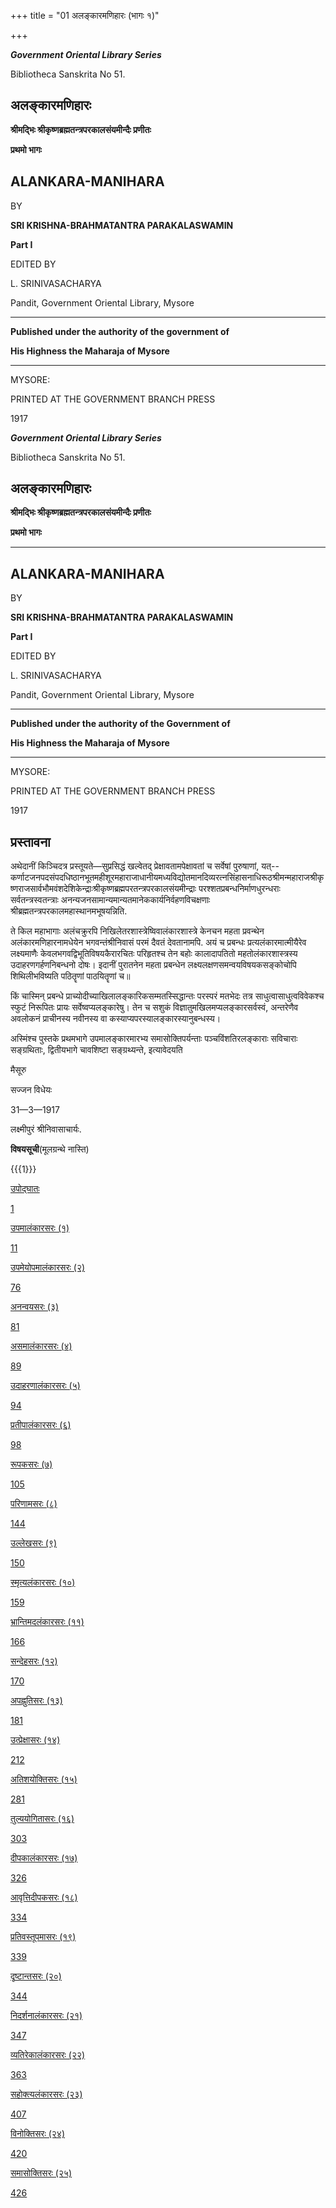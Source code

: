 +++
title = "01 अलङ्कारमणिहारः (भागः १)"

+++


***Government Oriental Library Series***

Bibliotheca Sanskrita No 51.

## 

## 

## 

## अलङ्कारमणिहारः

  

**श्रीमद्भिः श्रीकृष्णब्रह्मतन्त्रपरकालसंयमीन्दैः प्रणीतः**

**प्रथमो भागः**

  

  

## ALANKARA-MANIHARA

BY

**SRI KRISHNA-BRAHMATANTRA PARAKALASWAMIN**

**Part I**

  

EDITED BY

L. SRINIVASACHARYA

Pandit, Government Oriental Library, Mysore

  

------------------------------------------------------------------------

**Published under the authority of the government of**

**His Highness the Maharaja of Mysore**

------------------------------------------------------------------------

  

MYSORE:

PRINTED AT THE GOVERNMENT BRANCH PRESS

1917

***Government Oriental Library Series***

Bibliotheca Sanskrita No 51.

## 

## 

## 

## अलङ्कारमणिहारः

  

**श्रीमद्भिः श्रीकृष्णब्रह्मतन्त्रपरकालसंयमीन्दैः प्रणीतः**

**प्रथमो भागः**

------------------------------------------------------------------------

  

## ALANKARA-MANIHARA

BY

**SRI KRISHNA-BRAHMATANTRA PARAKALASWAMIN**

**Part I**

  

EDITED BY

L. SRINIVASACHARYA

Pandit, Government Oriental Library, Mysore

  

------------------------------------------------------------------------

**Published under the authority of the Government of**

**His Highness the Maharaja of Mysore**

------------------------------------------------------------------------

  

MYSORE:

PRINTED AT THE GOVERNMENT BRANCH PRESS

1917

## **प्रस्तावना**

अथेदानीं किञ्चिदत्र प्रस्तूयते—सुप्रसिद्धं खल्वेतद्
प्रेक्षावतामपेक्षावतां च सर्वेषां पुरुषाणां,
यत्--कर्णाटजनपदसंपदधिष्ठानभूतमहीशूरमहाराजाधानीयमध्यविद्योतमानदिव्यरत्नसिंहासनाधिरूठश्रीमन्महाराजश्रीकृष्णराजसार्वभौमवंशदेशिकेन्द्राःश्रीकृष्णब्रह्मपरतन्त्रपरकालसंयमीन्द्राः
परश्शतप्रबन्धनिर्माणधुरन्धराः सर्वतन्त्रस्वतन्त्राः
अनन्यजनसामान्यमान्यतमानेककार्यनिर्वहणविचक्षणाः
श्रीब्रह्मतन्त्रपरकालमहास्थानमभूषयन्निति.

ते किल महाभागाः अलंचक्रुरपि निखिलेतरशास्त्रेष्विवालंकारशास्त्रे केनचन
महता प्रवन्थेन अलंकारमणिहारनामधेयेन भगवन्तंश्रीनिवासं परमं दैवतं
देवतानामपि. अयं च प्रबन्धः प्रत्यलंकारमात्मीयैरेव लक्ष्यमाणैः
केवलभगवद्विभूतिविषयकैरारचितः परिहृतश्च तेन बहोः कालादापतितो
महतोलंकारशास्त्रस्य उदाहरणगर्हणनिबन्धनो दोषः। इदानीं पुरातनेन महता
प्रबन्धेन लक्ष्यलक्षणसमन्वयविषयकसङ्कोचोपि शिथिलीभविष्यति पठितॄणां
पाठयितॄणां च॥

किं चास्मिन् प्रबन्धे प्राच्योदीच्याखिलालङ्कारिकसम्मतस्सिद्धान्तः
परस्परं मतभेदः तत्र साधुत्वासाधुत्वविवेकश्च स्फुटं निरूपितः प्रायः
सर्वेष्वप्यलङ्कारेषु। तेन च सशुकं विज्ञातुमखिलमप्यलङ्कारसर्वस्वं,
अन्तरेणैव अवलोकनं प्राचीनस्य नवीनस्य वा
कस्याप्यपरस्यालङ्कारस्यानुबन्धस्य।

अस्मिंश्च पुस्तके प्रथमभागे उपमालङ्कारमारभ्य समासोक्तिपर्यन्ताः
पञ्चविंशतिरलङ्काराः सविचाराः सङ्ग्रथिताः, द्वितीयभागे चावशिष्टा
सङ्ग्रथ्यन्ते, इत्यावेदयति

मैसूरु

सज्जन विधेयः



31—3—1917

लक्ष्मीपुरं श्रीनिवासाचार्यः.



  

**विषयसूची**(मूलग्रन्थे नास्ति)

{{{1}}}

[उपोद्घातः](/wiki/%E0%A4%85%E0%A4%B2%E0%A4%99%E0%A5%8D%E0%A4%95%E0%A4%BE%E0%A4%B0%E0%A4%AE%E0%A4%A3%E0%A4%BF%E0%A4%B9%E0%A4%BE%E0%A4%B0%E0%A4%83_(%E0%A4%AD%E0%A4%BE%E0%A4%97%E0%A4%83_%E0%A5%A7)/%E0%A4%89%E0%A4%AA%E0%A5%8B%E0%A4%A6%E0%A5%8D%E0%A4%98%E0%A4%BE%E0%A4%A4%E0%A4%83 "अलङ्कारमणिहारः (भागः १)/उपोद्घातः")

[1](/wiki/%E0%A4%AA%E0%A5%83%E0%A4%B7%E0%A5%8D%E0%A4%A0%E0%A4%AE%E0%A5%8D:%E0%A4%85%E0%A4%B2%E0%A4%99%E0%A5%8D%E0%A4%95%E0%A4%BE%E0%A4%B0%E0%A4%AE%E0%A4%A3%E0%A4%BF%E0%A4%B9%E0%A4%BE%E0%A4%B0%E0%A4%83.pdf/%E0%A5%AD "पृष्ठम्:अलङ्कारमणिहारः.pdf/७")

[उपमालंकारसरः
(१)](/wiki/%E0%A4%85%E0%A4%B2%E0%A4%99%E0%A5%8D%E0%A4%95%E0%A4%BE%E0%A4%B0%E0%A4%AE%E0%A4%A3%E0%A4%BF%E0%A4%B9%E0%A4%BE%E0%A4%B0%E0%A4%83_(%E0%A4%AD%E0%A4%BE%E0%A4%97%E0%A4%83_%E0%A5%A7)/%E0%A4%89%E0%A4%AA%E0%A4%AE%E0%A4%BE%E0%A4%B2%E0%A4%82%E0%A4%95%E0%A4%BE%E0%A4%B0%E0%A4%B8%E0%A4%B0%E0%A4%83_(%E0%A5%A7) "अलङ्कारमणिहारः (भागः १)/उपमालंकारसरः (१)")

[11](/wiki/%E0%A4%AA%E0%A5%83%E0%A4%B7%E0%A5%8D%E0%A4%A0%E0%A4%AE%E0%A5%8D:%E0%A4%85%E0%A4%B2%E0%A4%99%E0%A5%8D%E0%A4%95%E0%A4%BE%E0%A4%B0%E0%A4%AE%E0%A4%A3%E0%A4%BF%E0%A4%B9%E0%A4%BE%E0%A4%B0%E0%A4%83.pdf/%E0%A5%A7%E0%A5%AD "पृष्ठम्:अलङ्कारमणिहारः.pdf/१७")

[उपमेयोपमालंकारसरः
(२)](/wiki/%E0%A4%85%E0%A4%B2%E0%A4%99%E0%A5%8D%E0%A4%95%E0%A4%BE%E0%A4%B0%E0%A4%AE%E0%A4%A3%E0%A4%BF%E0%A4%B9%E0%A4%BE%E0%A4%B0%E0%A4%83_(%E0%A4%AD%E0%A4%BE%E0%A4%97%E0%A4%83_%E0%A5%A7)/%E0%A4%89%E0%A4%AA%E0%A4%AE%E0%A5%87%E0%A4%AF%E0%A5%8B%E0%A4%AA%E0%A4%AE%E0%A4%BE%E0%A4%B2%E0%A4%82%E0%A4%95%E0%A4%BE%E0%A4%B0%E0%A4%B8%E0%A4%B0%E0%A4%83_(%E0%A5%A8) "अलङ्कारमणिहारः (भागः १)/उपमेयोपमालंकारसरः (२)")

[76](/wiki/%E0%A4%AA%E0%A5%83%E0%A4%B7%E0%A5%8D%E0%A4%A0%E0%A4%AE%E0%A5%8D:%E0%A4%85%E0%A4%B2%E0%A4%99%E0%A5%8D%E0%A4%95%E0%A4%BE%E0%A4%B0%E0%A4%AE%E0%A4%A3%E0%A4%BF%E0%A4%B9%E0%A4%BE%E0%A4%B0%E0%A4%83.pdf/%E0%A5%AE%E0%A5%A8 "पृष्ठम्:अलङ्कारमणिहारः.pdf/८२")

[अनन्वयसरः
(३)](/wiki/%E0%A4%85%E0%A4%B2%E0%A4%99%E0%A5%8D%E0%A4%95%E0%A4%BE%E0%A4%B0%E0%A4%AE%E0%A4%A3%E0%A4%BF%E0%A4%B9%E0%A4%BE%E0%A4%B0%E0%A4%83_(%E0%A4%AD%E0%A4%BE%E0%A4%97%E0%A4%83_%E0%A5%A7)/%E0%A4%85%E0%A4%A8%E0%A4%A8%E0%A5%8D%E0%A4%B5%E0%A4%AF%E0%A4%B8%E0%A4%B0%E0%A4%83_(%E0%A5%A9) "अलङ्कारमणिहारः (भागः १)/अनन्वयसरः (३)")

[81](/wiki/%E0%A4%AA%E0%A5%83%E0%A4%B7%E0%A5%8D%E0%A4%A0%E0%A4%AE%E0%A5%8D:%E0%A4%85%E0%A4%B2%E0%A4%99%E0%A5%8D%E0%A4%95%E0%A4%BE%E0%A4%B0%E0%A4%AE%E0%A4%A3%E0%A4%BF%E0%A4%B9%E0%A4%BE%E0%A4%B0%E0%A4%83.pdf/%E0%A5%AE%E0%A5%AD "पृष्ठम्:अलङ्कारमणिहारः.pdf/८७")

[असमालंकारसरः
(४)](/wiki/%E0%A4%85%E0%A4%B2%E0%A4%99%E0%A5%8D%E0%A4%95%E0%A4%BE%E0%A4%B0%E0%A4%AE%E0%A4%A3%E0%A4%BF%E0%A4%B9%E0%A4%BE%E0%A4%B0%E0%A4%83_(%E0%A4%AD%E0%A4%BE%E0%A4%97%E0%A4%83_%E0%A5%A7)/%E0%A4%85%E0%A4%B8%E0%A4%AE%E0%A4%BE%E0%A4%B2%E0%A4%82%E0%A4%95%E0%A4%BE%E0%A4%B0%E0%A4%B8%E0%A4%B0%E0%A4%83_(%E0%A5%AA) "अलङ्कारमणिहारः (भागः १)/असमालंकारसरः (४)")

[89](/wiki/%E0%A4%AA%E0%A5%83%E0%A4%B7%E0%A5%8D%E0%A4%A0%E0%A4%AE%E0%A5%8D:%E0%A4%85%E0%A4%B2%E0%A4%99%E0%A5%8D%E0%A4%95%E0%A4%BE%E0%A4%B0%E0%A4%AE%E0%A4%A3%E0%A4%BF%E0%A4%B9%E0%A4%BE%E0%A4%B0%E0%A4%83.pdf/%E0%A5%AF%E0%A5%AB "पृष्ठम्:अलङ्कारमणिहारः.pdf/९५")

[उदाहरणालंकारसरः
(५)](/wiki/%E0%A4%85%E0%A4%B2%E0%A4%99%E0%A5%8D%E0%A4%95%E0%A4%BE%E0%A4%B0%E0%A4%AE%E0%A4%A3%E0%A4%BF%E0%A4%B9%E0%A4%BE%E0%A4%B0%E0%A4%83_(%E0%A4%AD%E0%A4%BE%E0%A4%97%E0%A4%83_%E0%A5%A7)/%E0%A4%89%E0%A4%A6%E0%A4%BE%E0%A4%B9%E0%A4%B0%E0%A4%A3%E0%A4%BE%E0%A4%B2%E0%A4%82%E0%A4%95%E0%A4%BE%E0%A4%B0%E0%A4%B8%E0%A4%B0%E0%A4%83_(%E0%A5%AB) "अलङ्कारमणिहारः (भागः १)/उदाहरणालंकारसरः (५)")

[94](/wiki/%E0%A4%AA%E0%A5%83%E0%A4%B7%E0%A5%8D%E0%A4%A0%E0%A4%AE%E0%A5%8D:%E0%A4%85%E0%A4%B2%E0%A4%99%E0%A5%8D%E0%A4%95%E0%A4%BE%E0%A4%B0%E0%A4%AE%E0%A4%A3%E0%A4%BF%E0%A4%B9%E0%A4%BE%E0%A4%B0%E0%A4%83.pdf/%E0%A5%A7%E0%A5%A6%E0%A5%A6 "पृष्ठम्:अलङ्कारमणिहारः.pdf/१००")

[प्रतीपालंकारसरः
(६)](/wiki/%E0%A4%85%E0%A4%B2%E0%A4%99%E0%A5%8D%E0%A4%95%E0%A4%BE%E0%A4%B0%E0%A4%AE%E0%A4%A3%E0%A4%BF%E0%A4%B9%E0%A4%BE%E0%A4%B0%E0%A4%83_(%E0%A4%AD%E0%A4%BE%E0%A4%97%E0%A4%83_%E0%A5%A7)/%E0%A4%AA%E0%A5%8D%E0%A4%B0%E0%A4%A4%E0%A5%80%E0%A4%AA%E0%A4%BE%E0%A4%B2%E0%A4%82%E0%A4%95%E0%A4%BE%E0%A4%B0%E0%A4%B8%E0%A4%B0%E0%A4%83_(%E0%A5%AC) "अलङ्कारमणिहारः (भागः १)/प्रतीपालंकारसरः (६)")

[98](/wiki/%E0%A4%AA%E0%A5%83%E0%A4%B7%E0%A5%8D%E0%A4%A0%E0%A4%AE%E0%A5%8D:%E0%A4%85%E0%A4%B2%E0%A4%99%E0%A5%8D%E0%A4%95%E0%A4%BE%E0%A4%B0%E0%A4%AE%E0%A4%A3%E0%A4%BF%E0%A4%B9%E0%A4%BE%E0%A4%B0%E0%A4%83.pdf/%E0%A5%A7%E0%A5%A6%E0%A5%AA "पृष्ठम्:अलङ्कारमणिहारः.pdf/१०४")

[रूपकसरः
(७)](/wiki/%E0%A4%85%E0%A4%B2%E0%A4%99%E0%A5%8D%E0%A4%95%E0%A4%BE%E0%A4%B0%E0%A4%AE%E0%A4%A3%E0%A4%BF%E0%A4%B9%E0%A4%BE%E0%A4%B0%E0%A4%83_(%E0%A4%AD%E0%A4%BE%E0%A4%97%E0%A4%83_%E0%A5%A7)/%E0%A4%B0%E0%A5%82%E0%A4%AA%E0%A4%95%E0%A4%B8%E0%A4%B0%E0%A4%83_(%E0%A5%AD) "अलङ्कारमणिहारः (भागः १)/रूपकसरः (७)")

[105](/wiki/%E0%A4%AA%E0%A5%83%E0%A4%B7%E0%A5%8D%E0%A4%A0%E0%A4%AE%E0%A5%8D:%E0%A4%85%E0%A4%B2%E0%A4%99%E0%A5%8D%E0%A4%95%E0%A4%BE%E0%A4%B0%E0%A4%AE%E0%A4%A3%E0%A4%BF%E0%A4%B9%E0%A4%BE%E0%A4%B0%E0%A4%83.pdf/%E0%A5%A7%E0%A5%A7%E0%A5%A7 "पृष्ठम्:अलङ्कारमणिहारः.pdf/१११")

[परिणामसरः
(८)](/wiki/%E0%A4%85%E0%A4%B2%E0%A4%99%E0%A5%8D%E0%A4%95%E0%A4%BE%E0%A4%B0%E0%A4%AE%E0%A4%A3%E0%A4%BF%E0%A4%B9%E0%A4%BE%E0%A4%B0%E0%A4%83_(%E0%A4%AD%E0%A4%BE%E0%A4%97%E0%A4%83_%E0%A5%A7)/%E0%A4%AA%E0%A4%B0%E0%A4%BF%E0%A4%A3%E0%A4%BE%E0%A4%AE%E0%A4%B8%E0%A4%B0%E0%A4%83_(%E0%A5%AE) "अलङ्कारमणिहारः (भागः १)/परिणामसरः (८)")

[144](/wiki/%E0%A4%AA%E0%A5%83%E0%A4%B7%E0%A5%8D%E0%A4%A0%E0%A4%AE%E0%A5%8D:%E0%A4%85%E0%A4%B2%E0%A4%99%E0%A5%8D%E0%A4%95%E0%A4%BE%E0%A4%B0%E0%A4%AE%E0%A4%A3%E0%A4%BF%E0%A4%B9%E0%A4%BE%E0%A4%B0%E0%A4%83.pdf/%E0%A5%A7%E0%A5%AB%E0%A5%A6 "पृष्ठम्:अलङ्कारमणिहारः.pdf/१५०")

[उल्लेखसरः
(९)](/wiki/%E0%A4%85%E0%A4%B2%E0%A4%99%E0%A5%8D%E0%A4%95%E0%A4%BE%E0%A4%B0%E0%A4%AE%E0%A4%A3%E0%A4%BF%E0%A4%B9%E0%A4%BE%E0%A4%B0%E0%A4%83_(%E0%A4%AD%E0%A4%BE%E0%A4%97%E0%A4%83_%E0%A5%A7)/%E0%A4%89%E0%A4%B2%E0%A5%8D%E0%A4%B2%E0%A5%87%E0%A4%96%E0%A4%B8%E0%A4%B0%E0%A4%83_(%E0%A5%AF) "अलङ्कारमणिहारः (भागः १)/उल्लेखसरः (९)")

[150](/wiki/%E0%A4%AA%E0%A5%83%E0%A4%B7%E0%A5%8D%E0%A4%A0%E0%A4%AE%E0%A5%8D:%E0%A4%85%E0%A4%B2%E0%A4%99%E0%A5%8D%E0%A4%95%E0%A4%BE%E0%A4%B0%E0%A4%AE%E0%A4%A3%E0%A4%BF%E0%A4%B9%E0%A4%BE%E0%A4%B0%E0%A4%83.pdf/%E0%A5%A7%E0%A5%AB%E0%A5%AC "पृष्ठम्:अलङ्कारमणिहारः.pdf/१५६")

[स्मृत्यलंकारसरः
(१०)](/wiki/%E0%A4%85%E0%A4%B2%E0%A4%99%E0%A5%8D%E0%A4%95%E0%A4%BE%E0%A4%B0%E0%A4%AE%E0%A4%A3%E0%A4%BF%E0%A4%B9%E0%A4%BE%E0%A4%B0%E0%A4%83_(%E0%A4%AD%E0%A4%BE%E0%A4%97%E0%A4%83_%E0%A5%A7)/%E0%A4%B8%E0%A5%8D%E0%A4%AE%E0%A5%83%E0%A4%A4%E0%A5%8D%E0%A4%AF%E0%A4%B2%E0%A4%82%E0%A4%95%E0%A4%BE%E0%A4%B0%E0%A4%B8%E0%A4%B0%E0%A4%83_(%E0%A5%A7%E0%A5%A6) "अलङ्कारमणिहारः (भागः १)/स्मृत्यलंकारसरः (१०)")

[159](/wiki/%E0%A4%AA%E0%A5%83%E0%A4%B7%E0%A5%8D%E0%A4%A0%E0%A4%AE%E0%A5%8D:%E0%A4%85%E0%A4%B2%E0%A4%99%E0%A5%8D%E0%A4%95%E0%A4%BE%E0%A4%B0%E0%A4%AE%E0%A4%A3%E0%A4%BF%E0%A4%B9%E0%A4%BE%E0%A4%B0%E0%A4%83.pdf/%E0%A5%A7%E0%A5%AC%E0%A5%AB "पृष्ठम्:अलङ्कारमणिहारः.pdf/१६५")

[भ्रान्तिमदलंकारसरः
(११)](/wiki/%E0%A4%85%E0%A4%B2%E0%A4%99%E0%A5%8D%E0%A4%95%E0%A4%BE%E0%A4%B0%E0%A4%AE%E0%A4%A3%E0%A4%BF%E0%A4%B9%E0%A4%BE%E0%A4%B0%E0%A4%83_(%E0%A4%AD%E0%A4%BE%E0%A4%97%E0%A4%83_%E0%A5%A7)/%E0%A4%AD%E0%A5%8D%E0%A4%B0%E0%A4%BE%E0%A4%A8%E0%A5%8D%E0%A4%A4%E0%A4%BF%E0%A4%AE%E0%A4%A6%E0%A4%B2%E0%A4%82%E0%A4%95%E0%A4%BE%E0%A4%B0%E0%A4%B8%E0%A4%B0%E0%A4%83_(%E0%A5%A7%E0%A5%A7) "अलङ्कारमणिहारः (भागः १)/भ्रान्तिमदलंकारसरः (११)")

[166](/wiki/%E0%A4%AA%E0%A5%83%E0%A4%B7%E0%A5%8D%E0%A4%A0%E0%A4%AE%E0%A5%8D:%E0%A4%85%E0%A4%B2%E0%A4%99%E0%A5%8D%E0%A4%95%E0%A4%BE%E0%A4%B0%E0%A4%AE%E0%A4%A3%E0%A4%BF%E0%A4%B9%E0%A4%BE%E0%A4%B0%E0%A4%83.pdf/%E0%A5%A7%E0%A5%AD%E0%A5%A8 "पृष्ठम्:अलङ्कारमणिहारः.pdf/१७२")

[सन्देहसरः
(१२)](/wiki/%E0%A4%85%E0%A4%B2%E0%A4%99%E0%A5%8D%E0%A4%95%E0%A4%BE%E0%A4%B0%E0%A4%AE%E0%A4%A3%E0%A4%BF%E0%A4%B9%E0%A4%BE%E0%A4%B0%E0%A4%83_(%E0%A4%AD%E0%A4%BE%E0%A4%97%E0%A4%83_%E0%A5%A7)/%E0%A4%B8%E0%A4%A8%E0%A5%8D%E0%A4%A6%E0%A5%87%E0%A4%B9%E0%A4%B8%E0%A4%B0%E0%A4%83_(%E0%A5%A7%E0%A5%A8) "अलङ्कारमणिहारः (भागः १)/सन्देहसरः (१२)")

[170](/wiki/%E0%A4%AA%E0%A5%83%E0%A4%B7%E0%A5%8D%E0%A4%A0%E0%A4%AE%E0%A5%8D:%E0%A4%85%E0%A4%B2%E0%A4%99%E0%A5%8D%E0%A4%95%E0%A4%BE%E0%A4%B0%E0%A4%AE%E0%A4%A3%E0%A4%BF%E0%A4%B9%E0%A4%BE%E0%A4%B0%E0%A4%83.pdf/%E0%A5%A7%E0%A5%AD%E0%A5%AC "पृष्ठम्:अलङ्कारमणिहारः.pdf/१७६")

[अपह्नुतिसरः
(१३)](/wiki/%E0%A4%85%E0%A4%B2%E0%A4%99%E0%A5%8D%E0%A4%95%E0%A4%BE%E0%A4%B0%E0%A4%AE%E0%A4%A3%E0%A4%BF%E0%A4%B9%E0%A4%BE%E0%A4%B0%E0%A4%83_(%E0%A4%AD%E0%A4%BE%E0%A4%97%E0%A4%83_%E0%A5%A7)/%E0%A4%85%E0%A4%AA%E0%A4%B9%E0%A5%8D%E0%A4%A8%E0%A5%81%E0%A4%A4%E0%A4%BF%E0%A4%B8%E0%A4%B0%E0%A4%83_(%E0%A5%A7%E0%A5%A9) "अलङ्कारमणिहारः (भागः १)/अपह्नुतिसरः (१३)")

[181](/wiki/%E0%A4%AA%E0%A5%83%E0%A4%B7%E0%A5%8D%E0%A4%A0%E0%A4%AE%E0%A5%8D:%E0%A4%85%E0%A4%B2%E0%A4%99%E0%A5%8D%E0%A4%95%E0%A4%BE%E0%A4%B0%E0%A4%AE%E0%A4%A3%E0%A4%BF%E0%A4%B9%E0%A4%BE%E0%A4%B0%E0%A4%83.pdf/%E0%A5%A7%E0%A5%AE%E0%A5%AD "पृष्ठम्:अलङ्कारमणिहारः.pdf/१८७")

[उत्प्रेक्षासरः
(१४)](/wiki/%E0%A4%85%E0%A4%B2%E0%A4%99%E0%A5%8D%E0%A4%95%E0%A4%BE%E0%A4%B0%E0%A4%AE%E0%A4%A3%E0%A4%BF%E0%A4%B9%E0%A4%BE%E0%A4%B0%E0%A4%83_(%E0%A4%AD%E0%A4%BE%E0%A4%97%E0%A4%83_%E0%A5%A7)/%E0%A4%89%E0%A4%A4%E0%A5%8D%E0%A4%AA%E0%A5%8D%E0%A4%B0%E0%A5%87%E0%A4%95%E0%A5%8D%E0%A4%B7%E0%A4%BE%E0%A4%B8%E0%A4%B0%E0%A4%83_(%E0%A5%A7%E0%A5%AA) "अलङ्कारमणिहारः (भागः १)/उत्प्रेक्षासरः (१४)")

[212](/wiki/%E0%A4%AA%E0%A5%83%E0%A4%B7%E0%A5%8D%E0%A4%A0%E0%A4%AE%E0%A5%8D:%E0%A4%85%E0%A4%B2%E0%A4%99%E0%A5%8D%E0%A4%95%E0%A4%BE%E0%A4%B0%E0%A4%AE%E0%A4%A3%E0%A4%BF%E0%A4%B9%E0%A4%BE%E0%A4%B0%E0%A4%83.pdf/%E0%A5%A8%E0%A5%A7%E0%A5%AE "पृष्ठम्:अलङ्कारमणिहारः.pdf/२१८")

[अतिशयोक्तिसरः
(१५)](/wiki/%E0%A4%85%E0%A4%B2%E0%A4%99%E0%A5%8D%E0%A4%95%E0%A4%BE%E0%A4%B0%E0%A4%AE%E0%A4%A3%E0%A4%BF%E0%A4%B9%E0%A4%BE%E0%A4%B0%E0%A4%83_(%E0%A4%AD%E0%A4%BE%E0%A4%97%E0%A4%83_%E0%A5%A7)/%E0%A4%85%E0%A4%A4%E0%A4%BF%E0%A4%B6%E0%A4%AF%E0%A5%8B%E0%A4%95%E0%A5%8D%E0%A4%A4%E0%A4%BF%E0%A4%B8%E0%A4%B0%E0%A4%83_(%E0%A5%A7%E0%A5%AB) "अलङ्कारमणिहारः (भागः १)/अतिशयोक्तिसरः (१५)")

[281](/wiki/%E0%A4%AA%E0%A5%83%E0%A4%B7%E0%A5%8D%E0%A4%A0%E0%A4%AE%E0%A5%8D:%E0%A4%85%E0%A4%B2%E0%A4%99%E0%A5%8D%E0%A4%95%E0%A4%BE%E0%A4%B0%E0%A4%AE%E0%A4%A3%E0%A4%BF%E0%A4%B9%E0%A4%BE%E0%A4%B0%E0%A4%83.pdf/%E0%A5%A8%E0%A5%AE%E0%A5%AD "पृष्ठम्:अलङ्कारमणिहारः.pdf/२८७")

[तुल्ययोगितासरः
(१६)](/wiki/%E0%A4%85%E0%A4%B2%E0%A4%99%E0%A5%8D%E0%A4%95%E0%A4%BE%E0%A4%B0%E0%A4%AE%E0%A4%A3%E0%A4%BF%E0%A4%B9%E0%A4%BE%E0%A4%B0%E0%A4%83_(%E0%A4%AD%E0%A4%BE%E0%A4%97%E0%A4%83_%E0%A5%A7)/%E0%A4%A4%E0%A5%81%E0%A4%B2%E0%A5%8D%E0%A4%AF%E0%A4%AF%E0%A5%8B%E0%A4%97%E0%A4%BF%E0%A4%A4%E0%A4%BE%E0%A4%B8%E0%A4%B0%E0%A4%83_(%E0%A5%A7%E0%A5%AC) "अलङ्कारमणिहारः (भागः १)/तुल्ययोगितासरः (१६)")

[303](/wiki/%E0%A4%AA%E0%A5%83%E0%A4%B7%E0%A5%8D%E0%A4%A0%E0%A4%AE%E0%A5%8D:%E0%A4%85%E0%A4%B2%E0%A4%99%E0%A5%8D%E0%A4%95%E0%A4%BE%E0%A4%B0%E0%A4%AE%E0%A4%A3%E0%A4%BF%E0%A4%B9%E0%A4%BE%E0%A4%B0%E0%A4%83.pdf/%E0%A5%A9%E0%A5%A6%E0%A5%AF "पृष्ठम्:अलङ्कारमणिहारः.pdf/३०९")

[दीपकालंकारसरः
(१७)](/wiki/%E0%A4%85%E0%A4%B2%E0%A4%99%E0%A5%8D%E0%A4%95%E0%A4%BE%E0%A4%B0%E0%A4%AE%E0%A4%A3%E0%A4%BF%E0%A4%B9%E0%A4%BE%E0%A4%B0%E0%A4%83_(%E0%A4%AD%E0%A4%BE%E0%A4%97%E0%A4%83_%E0%A5%A7)/%E0%A4%A6%E0%A5%80%E0%A4%AA%E0%A4%95%E0%A4%BE%E0%A4%B2%E0%A4%82%E0%A4%95%E0%A4%BE%E0%A4%B0%E0%A4%B8%E0%A4%B0%E0%A4%83_(%E0%A5%A7%E0%A5%AD) "अलङ्कारमणिहारः (भागः १)/दीपकालंकारसरः (१७)")

[326](/wiki/%E0%A4%AA%E0%A5%83%E0%A4%B7%E0%A5%8D%E0%A4%A0%E0%A4%AE%E0%A5%8D:%E0%A4%85%E0%A4%B2%E0%A4%99%E0%A5%8D%E0%A4%95%E0%A4%BE%E0%A4%B0%E0%A4%AE%E0%A4%A3%E0%A4%BF%E0%A4%B9%E0%A4%BE%E0%A4%B0%E0%A4%83.pdf/%E0%A5%A9%E0%A5%A9%E0%A5%A8 "पृष्ठम्:अलङ्कारमणिहारः.pdf/३३२")

[आवृत्तिदीपकसरः
(१८)](/wiki/%E0%A4%85%E0%A4%B2%E0%A4%99%E0%A5%8D%E0%A4%95%E0%A4%BE%E0%A4%B0%E0%A4%AE%E0%A4%A3%E0%A4%BF%E0%A4%B9%E0%A4%BE%E0%A4%B0%E0%A4%83_(%E0%A4%AD%E0%A4%BE%E0%A4%97%E0%A4%83_%E0%A5%A7)/%E0%A4%86%E0%A4%B5%E0%A5%83%E0%A4%A4%E0%A5%8D%E0%A4%A4%E0%A4%BF%E0%A4%A6%E0%A5%80%E0%A4%AA%E0%A4%95%E0%A4%B8%E0%A4%B0%E0%A4%83_(%E0%A5%A7%E0%A5%AE) "अलङ्कारमणिहारः (भागः १)/आवृत्तिदीपकसरः (१८)")

[334](/wiki/%E0%A4%AA%E0%A5%83%E0%A4%B7%E0%A5%8D%E0%A4%A0%E0%A4%AE%E0%A5%8D:%E0%A4%85%E0%A4%B2%E0%A4%99%E0%A5%8D%E0%A4%95%E0%A4%BE%E0%A4%B0%E0%A4%AE%E0%A4%A3%E0%A4%BF%E0%A4%B9%E0%A4%BE%E0%A4%B0%E0%A4%83.pdf/%E0%A5%A9%E0%A5%AA%E0%A5%A6 "पृष्ठम्:अलङ्कारमणिहारः.pdf/३४०")

[प्रतिवस्तूपमासरः
(१९)](/wiki/%E0%A4%85%E0%A4%B2%E0%A4%99%E0%A5%8D%E0%A4%95%E0%A4%BE%E0%A4%B0%E0%A4%AE%E0%A4%A3%E0%A4%BF%E0%A4%B9%E0%A4%BE%E0%A4%B0%E0%A4%83_(%E0%A4%AD%E0%A4%BE%E0%A4%97%E0%A4%83_%E0%A5%A7)/%E0%A4%AA%E0%A5%8D%E0%A4%B0%E0%A4%A4%E0%A4%BF%E0%A4%B5%E0%A4%B8%E0%A5%8D%E0%A4%A4%E0%A5%82%E0%A4%AA%E0%A4%AE%E0%A4%BE%E0%A4%B8%E0%A4%B0%E0%A4%83_(%E0%A5%A7%E0%A5%AF) "अलङ्कारमणिहारः (भागः १)/प्रतिवस्तूपमासरः (१९)")

[339](/wiki/%E0%A4%AA%E0%A5%83%E0%A4%B7%E0%A5%8D%E0%A4%A0%E0%A4%AE%E0%A5%8D:%E0%A4%85%E0%A4%B2%E0%A4%99%E0%A5%8D%E0%A4%95%E0%A4%BE%E0%A4%B0%E0%A4%AE%E0%A4%A3%E0%A4%BF%E0%A4%B9%E0%A4%BE%E0%A4%B0%E0%A4%83.pdf/%E0%A5%A9%E0%A5%AA%E0%A5%AB "पृष्ठम्:अलङ्कारमणिहारः.pdf/३४५")

[दृष्टान्तसरः
(२०)](/wiki/%E0%A4%85%E0%A4%B2%E0%A4%99%E0%A5%8D%E0%A4%95%E0%A4%BE%E0%A4%B0%E0%A4%AE%E0%A4%A3%E0%A4%BF%E0%A4%B9%E0%A4%BE%E0%A4%B0%E0%A4%83_(%E0%A4%AD%E0%A4%BE%E0%A4%97%E0%A4%83_%E0%A5%A7)/%E0%A4%A6%E0%A5%83%E0%A4%B7%E0%A5%8D%E0%A4%9F%E0%A4%BE%E0%A4%A8%E0%A5%8D%E0%A4%A4%E0%A4%B8%E0%A4%B0%E0%A4%83_(%E0%A5%A8%E0%A5%A6) "अलङ्कारमणिहारः (भागः १)/दृष्टान्तसरः (२०)")

[344](/wiki/%E0%A4%AA%E0%A5%83%E0%A4%B7%E0%A5%8D%E0%A4%A0%E0%A4%AE%E0%A5%8D:%E0%A4%85%E0%A4%B2%E0%A4%99%E0%A5%8D%E0%A4%95%E0%A4%BE%E0%A4%B0%E0%A4%AE%E0%A4%A3%E0%A4%BF%E0%A4%B9%E0%A4%BE%E0%A4%B0%E0%A4%83.pdf/%E0%A5%A9%E0%A5%AB%E0%A5%A6 "पृष्ठम्:अलङ्कारमणिहारः.pdf/३५०")

[निदर्शनालंकारसरः
(२१)](/wiki/%E0%A4%85%E0%A4%B2%E0%A4%99%E0%A5%8D%E0%A4%95%E0%A4%BE%E0%A4%B0%E0%A4%AE%E0%A4%A3%E0%A4%BF%E0%A4%B9%E0%A4%BE%E0%A4%B0%E0%A4%83_(%E0%A4%AD%E0%A4%BE%E0%A4%97%E0%A4%83_%E0%A5%A7)/%E0%A4%A8%E0%A4%BF%E0%A4%A6%E0%A4%B0%E0%A5%8D%E0%A4%B6%E0%A4%A8%E0%A4%BE%E0%A4%B2%E0%A4%82%E0%A4%95%E0%A4%BE%E0%A4%B0%E0%A4%B8%E0%A4%B0%E0%A4%83_(%E0%A5%A8%E0%A5%A7) "अलङ्कारमणिहारः (भागः १)/निदर्शनालंकारसरः (२१)")

[347](/wiki/%E0%A4%AA%E0%A5%83%E0%A4%B7%E0%A5%8D%E0%A4%A0%E0%A4%AE%E0%A5%8D:%E0%A4%85%E0%A4%B2%E0%A4%99%E0%A5%8D%E0%A4%95%E0%A4%BE%E0%A4%B0%E0%A4%AE%E0%A4%A3%E0%A4%BF%E0%A4%B9%E0%A4%BE%E0%A4%B0%E0%A4%83.pdf/%E0%A5%A9%E0%A5%AB%E0%A5%A9 "पृष्ठम्:अलङ्कारमणिहारः.pdf/३५३")

[व्यतिरेकालंकारसरः
(२२)](/wiki/%E0%A4%85%E0%A4%B2%E0%A4%99%E0%A5%8D%E0%A4%95%E0%A4%BE%E0%A4%B0%E0%A4%AE%E0%A4%A3%E0%A4%BF%E0%A4%B9%E0%A4%BE%E0%A4%B0%E0%A4%83_(%E0%A4%AD%E0%A4%BE%E0%A4%97%E0%A4%83_%E0%A5%A7)/%E0%A4%B5%E0%A5%8D%E0%A4%AF%E0%A4%A4%E0%A4%BF%E0%A4%B0%E0%A5%87%E0%A4%95%E0%A4%BE%E0%A4%B2%E0%A4%82%E0%A4%95%E0%A4%BE%E0%A4%B0%E0%A4%B8%E0%A4%B0%E0%A4%83_(%E0%A5%A8%E0%A5%A8) "अलङ्कारमणिहारः (भागः १)/व्यतिरेकालंकारसरः (२२)")

[363](/wiki/%E0%A4%AA%E0%A5%83%E0%A4%B7%E0%A5%8D%E0%A4%A0%E0%A4%AE%E0%A5%8D:%E0%A4%85%E0%A4%B2%E0%A4%99%E0%A5%8D%E0%A4%95%E0%A4%BE%E0%A4%B0%E0%A4%AE%E0%A4%A3%E0%A4%BF%E0%A4%B9%E0%A4%BE%E0%A4%B0%E0%A4%83.pdf/%E0%A5%A9%E0%A5%AC%E0%A5%AF "पृष्ठम्:अलङ्कारमणिहारः.pdf/३६९")

[सहोक्त्यलंकारसरः
(२३)](/wiki/%E0%A4%85%E0%A4%B2%E0%A4%99%E0%A5%8D%E0%A4%95%E0%A4%BE%E0%A4%B0%E0%A4%AE%E0%A4%A3%E0%A4%BF%E0%A4%B9%E0%A4%BE%E0%A4%B0%E0%A4%83_(%E0%A4%AD%E0%A4%BE%E0%A4%97%E0%A4%83_%E0%A5%A7)/%E0%A4%B8%E0%A4%B9%E0%A5%8B%E0%A4%95%E0%A5%8D%E0%A4%A4%E0%A5%8D%E0%A4%AF%E0%A4%B2%E0%A4%82%E0%A4%95%E0%A4%BE%E0%A4%B0%E0%A4%B8%E0%A4%B0%E0%A4%83_(%E0%A5%A8%E0%A5%A9) "अलङ्कारमणिहारः (भागः १)/सहोक्त्यलंकारसरः (२३)")

[407](/wiki/%E0%A4%AA%E0%A5%83%E0%A4%B7%E0%A5%8D%E0%A4%A0%E0%A4%AE%E0%A5%8D:%E0%A4%85%E0%A4%B2%E0%A4%99%E0%A5%8D%E0%A4%95%E0%A4%BE%E0%A4%B0%E0%A4%AE%E0%A4%A3%E0%A4%BF%E0%A4%B9%E0%A4%BE%E0%A4%B0%E0%A4%83.pdf/%E0%A5%AA%E0%A5%A7%E0%A5%A9 "पृष्ठम्:अलङ्कारमणिहारः.pdf/४१३")

[विनोक्तिसरः
(२४)](/wiki/%E0%A4%85%E0%A4%B2%E0%A4%99%E0%A5%8D%E0%A4%95%E0%A4%BE%E0%A4%B0%E0%A4%AE%E0%A4%A3%E0%A4%BF%E0%A4%B9%E0%A4%BE%E0%A4%B0%E0%A4%83_(%E0%A4%AD%E0%A4%BE%E0%A4%97%E0%A4%83_%E0%A5%A7)/%E0%A4%B5%E0%A4%BF%E0%A4%A8%E0%A5%8B%E0%A4%95%E0%A5%8D%E0%A4%A4%E0%A4%BF%E0%A4%B8%E0%A4%B0%E0%A4%83_(%E0%A5%A8%E0%A5%AA) "अलङ्कारमणिहारः (भागः १)/विनोक्तिसरः (२४)")

[420](/wiki/%E0%A4%AA%E0%A5%83%E0%A4%B7%E0%A5%8D%E0%A4%A0%E0%A4%AE%E0%A5%8D:%E0%A4%85%E0%A4%B2%E0%A4%99%E0%A5%8D%E0%A4%95%E0%A4%BE%E0%A4%B0%E0%A4%AE%E0%A4%A3%E0%A4%BF%E0%A4%B9%E0%A4%BE%E0%A4%B0%E0%A4%83.pdf/%E0%A5%AA%E0%A5%A8%E0%A5%AC "पृष्ठम्:अलङ्कारमणिहारः.pdf/४२६")

[समासोक्तिसरः
(२५)](/wiki/%E0%A4%85%E0%A4%B2%E0%A4%99%E0%A5%8D%E0%A4%95%E0%A4%BE%E0%A4%B0%E0%A4%AE%E0%A4%A3%E0%A4%BF%E0%A4%B9%E0%A4%BE%E0%A4%B0%E0%A4%83_(%E0%A4%AD%E0%A4%BE%E0%A4%97%E0%A4%83_%E0%A5%A7)/%E0%A4%B8%E0%A4%AE%E0%A4%BE%E0%A4%B8%E0%A5%8B%E0%A4%95%E0%A5%8D%E0%A4%A4%E0%A4%BF%E0%A4%B8%E0%A4%B0%E0%A4%83_(%E0%A5%A8%E0%A5%AB) "अलङ्कारमणिहारः (भागः १)/समासोक्तिसरः (२५)")

[426](/wiki/%E0%A4%AA%E0%A5%83%E0%A4%B7%E0%A5%8D%E0%A4%A0%E0%A4%AE%E0%A5%8D:%E0%A4%85%E0%A4%B2%E0%A4%99%E0%A5%8D%E0%A4%95%E0%A4%BE%E0%A4%B0%E0%A4%AE%E0%A4%A3%E0%A4%BF%E0%A4%B9%E0%A4%BE%E0%A4%B0%E0%A4%83.pdf/%E0%A5%AA%E0%A5%A9%E0%A5%A8 "पृष्ठम्:अलङ्कारमणिहारः.pdf/४३२")

